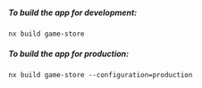 ##### To build the app for development:

`nx build game-store`

##### To build the app for production:

`nx build game-store --configuration=production`
